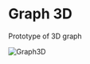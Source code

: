 # Graph 3D
Prototype of 3D graph

![Graph3D](https://user-images.githubusercontent.com/54377550/135305810-9a8f2e4d-c6b9-4304-9d88-6f2b32511f71.png)
